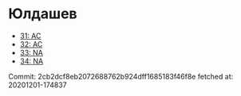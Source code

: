 # Юлдашев
- [31: AC](31.md)
- [32: AC](32.md)
- [33: NA](33.md)
- [34: NA](34.md)

Commit: 2cb2dcf8eb2072688762b924dff1685183f46f8e
 fetched at: 20201201-174837
